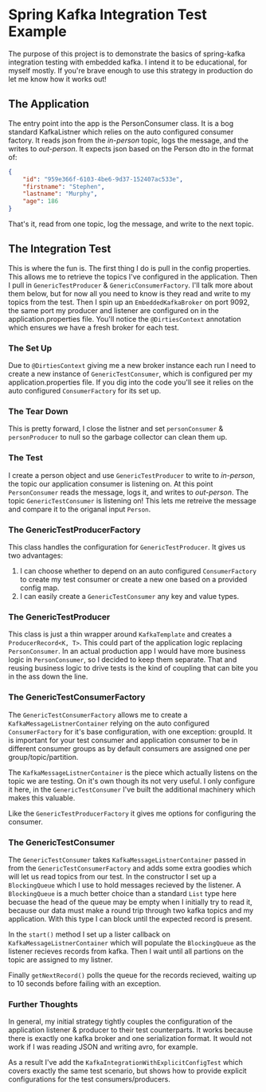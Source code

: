 # Spring Kafka Integration Test Example

The purpose of this project is to demonstrate the basics of spring-kafka integration testing with embedded kafka. I intend it to be educational, for myself mostly. If you're brave enough to use this strategy in production do let me know how it works out!

## The Application

The entry point into the app is the PersonConsumer class. It is a bog standard KafkaListner which relies on the auto configured consumer factory. It reads json from the *in-person* topic, logs the message, and the writes to *out-person*. It expects json based on the Person dto in the format of:

```json
{
    "id": "959e366f-6103-4be6-9d37-152407ac533e",
    "firstname": "Stephen",
    "lastname": "Murphy",
    "age": 186
}
```

That's it, read from one topic, log the message, and write to the next topic.

## The Integration Test

This is where the fun is. The first thing I do is pull in the config properties. This allows me to retrieve the topics I've configured in the application. Then I pull in `GenericTestProducer` & `GenericConsumerFactory`. I'll talk more about them below, but for now all you need to know is they read and write to my topics from the test. Then I spin up an `EmbeddedKafkaBroker` on port 9092, the same port my producer and listener are configured on in the application.properties file. You'll notice the `@DirtiesContext` annotation which ensures we have a fresh broker for each test.

### The Set Up

Due to `@DirtiesContext` giving me a new broker instance each run I need to create a new instance of `GenericTestConsumer`, which is configured per my application.properties file. If you dig into the code you'll see it relies on the auto configured `ConsumerFactory` for its set up.

### The Tear Down

This is pretty forward, I close the listner and set `personConsumer` & `personProducer` to null so the garbage collector can clean them up.

### The Test

I create a person object and use `GenericTestProducer` to write to *in-person*, the topic our application consumer is listening on. At this point `PersonConsumer` reads the message, logs it, and writes to *out-person*. The topic `GenericTestConsumer` is listening on! This lets me retreive the message and compare it to the origanal input `Person`.

### The GenericTestProducerFactory

This class handles the configuration for `GenericTestProducer`. It gives us two advantages:

1. I can choose whether to depend on an auto configured `ConsumerFactory` to create my test consumer or create a new one based on a provided config map.
2. I can easily create a `GenericTestConsumer` any key and value types.

### The GenericTestProducer

This class is just a thin wrapper around `KafkaTemplate` and creates a `ProducerRecord<K, T>`. This could part of the application logic replacing `PersonConsumer`. In an actual production app I would have more business logic in `PersonConsumer`, so I decided to keep them separate. That and reusing business logic to drive tests is the kind of coupling that can bite you in the ass down the line.

### The GenericTestConsumerFactory

The `GenericTestConsumerFactory` allows me to create a `KafkaMessageListnerContainer` relying on the auto configured `ConsumerFactory` for it's base configuration, with one exception: groupId. It is important for your test consumer and application consumer to be in different consumer groups as by default consumers are assigned one per group/topic/partition.

The `KafkaMessageListnerContainer` is the piece which actually listens on the topic we are testing. On it's own though its not very useful. I only configure it here, in the `GenericTestConsumer` I've built the additional machinery which makes this valuable.

Like the `GenericTestProducerFactory` it gives me options for configuring the consumer.

### The GenericTestConsumer

The `GenericTestConsumer` takes `KafkaMessageListnerContainer` passed in from the `GenericTestConsumerFactory` and adds some extra goodies which will let us read topics from our test. In the constructor I set up a `BlockingQueue` which I use to hold messages recieved by the listener. A `BlockingQueue` is a much better choice than a standard `List` type here becuase the head of the queue may be empty when I initially try to read it, because our data must make a round trip through two kafka topics and my application. With this type I can block until the expected record is present.

In the `start()` method I set up a lister callback on `KafkaMessageListnerContainer` which will populate the `BlockingQueue` as the listener recieves records from kafka. Then I wait until all partions on the topic are assigned to my listner.

Finally `getNextRecord()` polls the queue for the records recieved, waiting up to 10 seconds before failing with an exception.

### Further Thoughts

In general, my initial strategy tightly couples the configuration of the application listener & producer to their test counterparts. It works because there is exactly one kafka broker and one serialization format. It would not work if I was reading JSON and writing avro, for example.

As a result I've add the `KafkaIntegrationWithExplicitConfigTest` which covers exactly the same test scenario, but shows how to provide explicit configurations for the test consumers/producers.
